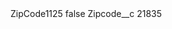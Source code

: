 <?xml version="1.0" encoding="UTF-8"?>
<CustomMetadata xmlns="http://soap.sforce.com/2006/04/metadata" xmlns:xsi="http://www.w3.org/2001/XMLSchema-instance" xmlns:xsd="http://www.w3.org/2001/XMLSchema">
    <label>ZipCode1125</label>
    <protected>false</protected>
    <values>
        <field>Zipcode__c</field>
        <value xsi:type="xsd:string">21835</value>
    </values>
</CustomMetadata>
